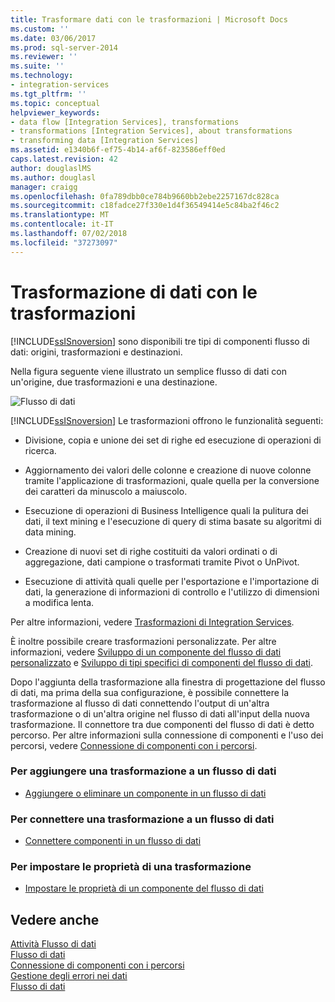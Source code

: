 ```yaml
---
title: Trasformare dati con le trasformazioni | Microsoft Docs
ms.custom: ''
ms.date: 03/06/2017
ms.prod: sql-server-2014
ms.reviewer: ''
ms.suite: ''
ms.technology:
- integration-services
ms.tgt_pltfrm: ''
ms.topic: conceptual
helpviewer_keywords:
- data flow [Integration Services], transformations
- transformations [Integration Services], about transformations
- transforming data [Integration Services]
ms.assetid: e1340b6f-ef75-4b14-af6f-823586eff0ed
caps.latest.revision: 42
author: douglaslMS
ms.author: douglasl
manager: craigg
ms.openlocfilehash: 0fa789dbb0ce784b9660bb2ebe2257167dc828ca
ms.sourcegitcommit: c18fadce27f330e1d4f36549414e5c84ba2f46c2
ms.translationtype: MT
ms.contentlocale: it-IT
ms.lasthandoff: 07/02/2018
ms.locfileid: "37273097"
---
```

# <a name="transform-data-with-transformations"></a>Trasformazione di dati con le trasformazioni
  [!INCLUDE[ssISnoversion](../../../includes/ssisnoversion-md.md)] sono disponibili tre tipi di componenti flusso di dati: origini, trasformazioni e destinazioni.  
  
 Nella figura seguente viene illustrato un semplice flusso di dati con un'origine, due trasformazioni e una destinazione.  
  
 ![Flusso di dati](../../media/mw-dts-08.gif "flusso di dati")  
  
 [!INCLUDE[ssISnoversion](../../../includes/ssisnoversion-md.md)] Le trasformazioni offrono le funzionalità seguenti:  
  
-   Divisione, copia e unione dei set di righe ed esecuzione di operazioni di ricerca.  
  
-   Aggiornamento dei valori delle colonne e creazione di nuove colonne tramite l'applicazione di trasformazioni, quale quella per la conversione dei caratteri da minuscolo a maiuscolo.  
  
-   Esecuzione di operazioni di Business Intelligence quali la pulitura dei dati, il text mining e l'esecuzione di query di stima basate su algoritmi di data mining.  
  
-   Creazione di nuovi set di righe costituiti da valori ordinati o di aggregazione, dati campione o trasformati tramite Pivot o UnPivot.  
  
-   Esecuzione di attività quali quelle per l'esportazione e l'importazione di dati, la generazione di informazioni di controllo e l'utilizzo di dimensioni a modifica lenta.  
  
 Per altre informazioni, vedere [Trasformazioni di Integration Services](integration-services-transformations.md).  
  
 È inoltre possibile creare trasformazioni personalizzate. Per altre informazioni, vedere [Sviluppo di un componente del flusso di dati personalizzato](../../extending-packages-custom-objects/data-flow/developing-a-custom-data-flow-component.md) e [Sviluppo di tipi specifici di componenti del flusso di dati](../../extending-packages-custom-objects-data-flow-types/developing-specific-types-of-data-flow-components.md).  
  
 Dopo l'aggiunta della trasformazione alla finestra di progettazione del flusso di dati, ma prima della sua configurazione, è possibile connettere la trasformazione al flusso di dati connettendo l'output di un'altra trasformazione o di un'altra origine nel flusso di dati all'input della nuova trasformazione. Il connettore tra due componenti del flusso di dati è detto percorso. Per altre informazioni sulla connessione di componenti e l'uso dei percorsi, vedere [Connessione di componenti con i percorsi](../../connect-components-with-paths.md).  
  
### <a name="to-add-a-transformation-to-a-data-flow"></a>Per aggiungere una trasformazione a un flusso di dati  
  
-   [Aggiungere o eliminare un componente in un flusso di dati](../add-or-delete-a-component-in-a-data-flow.md)  
  
### <a name="to-connect-a-transformation-to-a-data-flow"></a>Per connettere una trasformazione a un flusso di dati  
  
-   [Connettere componenti in un flusso di dati](../connect-components-in-a-data-flow.md)  
  
### <a name="to-set-the-properties-of-a-transformation"></a>Per impostare le proprietà di una trasformazione  
  
-   [Impostare le proprietà di un componente del flusso di dati](../set-the-properties-of-a-data-flow-component.md)  
  
## <a name="see-also"></a>Vedere anche  
 [Attività Flusso di dati](../../control-flow/data-flow-task.md)   
 [Flusso di dati](../data-flow.md)   
 [Connessione di componenti con i percorsi](../../connect-components-with-paths.md)   
 [Gestione degli errori nei dati](../error-handling-in-data.md)   
 [Flusso di dati](../data-flow.md)  
  
  
